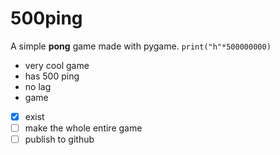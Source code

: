 # 500ping
A simple **pong** game made with pygame.
`print("h"*500000000)`
* very cool game
* has 500 ping
* no lag
* game

- [x] exist
- [ ] make the whole entire game
- [ ] publish to github
